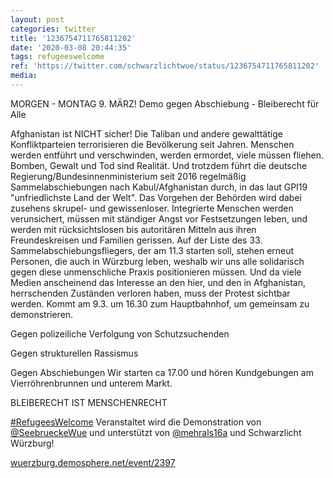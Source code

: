 ```yaml
---
layout: post
categories: twitter
title: '1236754711765811202'
date: '2020-03-08 20:44:35'
tags: refugeeswelcome
ref: 'https://twitter.com/schwarzlichtwue/status/1236754711765811202'
media:
---
```

MORGEN - MONTAG 9. MÄRZ! Demo gegen Abschiebung - Bleiberecht für Alle



Afghanistan ist NICHT sicher! Die Taliban und andere gewalttätige Konfliktparteien terrorisieren die Bevölkerung seit Jahren. Menschen werden entführt und verschwinden, werden ermordet, viele müssen fliehen. 
Bomben, Gewalt und Tod sind Realität. Und trotzdem führt die deutsche Regierung/Bundesinnenministerium seit 2016 regelmäßig Sammelabschiebungen nach Kabul/Afghanistan durch, in das laut GPI19 "unfriedlichste Land der Welt". 
Das Vorgehen der Behörden wird dabei zusehens skrupel- und gewissenloser. Integrierte Menschen werden verunsichert, müssen mit ständiger Angst vor Festsetzungen leben, und werden mit rücksichtslosen bis autoritären Mitteln aus ihren Freundeskreisen und Familien gerissen. 
Auf der Liste des 33. Sammelabschiebungsfliegers, der am 11.3 starten soll, stehen erneut Personen, die auch in Würzburg leben, weshalb wir uns alle solidarisch gegen diese unmenschliche Praxis positionieren müssen. 
Und da viele Medien anscheinend das Interesse an den hier, und den in Afghanistan, herrschenden Zuständen verloren haben, muss der Protest sichtbar werden. 
Kommt am 9.3. um 16.30 zum Hauptbahnhof, um gemeinsam zu demonstrieren.

Gegen polizeiliche Verfolgung von Schutzsuchenden

Gegen strukturellen Rassismus

Gegen Abschiebungen 
Wir starten ca 17.00 und hören Kundgebungen am Vierröhrenbrunnen und unterem Markt.

BLEIBERECHT IST MENSCHENRECHT 

[#RefugeesWelcome](/t/refugeeswelcome) 
Veranstaltet wird die Demonstration von [@SeebrueckeWue](https://twitter.com/SeebrueckeWue) und unterstützt von [@mehrals16a](https://twitter.com/mehrals16a) und Schwarzlicht Würzburg!



[wuerzburg.demosphere.net/event/2397](https://wuerzburg.demosphere.net/event/2397) 